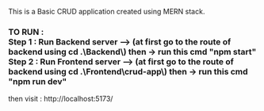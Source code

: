 This is a Basic CRUD application created using MERN stack.<br/>

<h3>
TO RUN :<br/>
Step 1 : Run Backend server --> (at first go to the route of backend using cd .\Backend\) then -> run this cmd "npm start" <br/>
Step 2 : Run Frontend server --> (at first go to the route of backend using cd .\Frontend\crud-app\) then -> run this cmd "npm run dev"<br/>
</h3>

then visit : http://localhost:5173/
